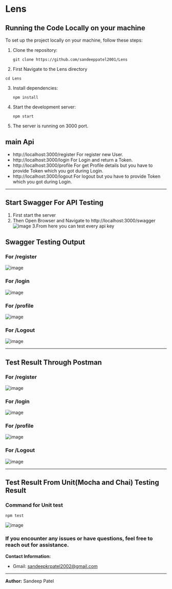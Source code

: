 ﻿# Lens

## Running the Code Locally on your machine

To set up the project locally on your machine, follow these steps:

1. Clone the repository:

   ```
   git clone https://github.com/sandeeppatel2001/Lens
   ```

2. First Navigate to the Lens directory

```
cd Lens
```

3. Install dependencies:

   ```
   npm install
   ```

4. Start the development server:

   ```
   npm start
   ```

5. The server is running on 3000 port.

## main Api

- http://localhost:3000/register For register new User.
- http://localhost:3000/login For Login and return a Token.
- http://localhost:3000/profile For get Profile details but you have to provide Token which you got during Login.
- http://localhost:3000/logout For logout but you have to provide Token which you got during Login.

---

## Start Swagger For API Testing

1. First start the server
2. Then Open Browser and Navigate to http://localhost:3000/swagger
   ![image](./image/swaggerhome.png)
   3.From here you can test every api key

## Swagger Testing Output

### For /register

![image](./image/swaggerregister.png)

### For /login

![image](./image/swaggerlogin.png)

### For /profile

![image](./image/swaggergetprofile.png)

### For /Logout

![image](./image/swaggerlogout.png)

---

## Test Result Through Postman

### For /register

![image](./image/Screenshot%202024-05-24%20105338.png)

### For /login

![image](./image/Screenshot%202024-05-24%20105503.png)

### For /profile

![image](./image/getprofile.png)

### For /Logout

![image](./image/logoutsuccess.png)

---

## Test Result From Unit(Mocha and Chai) Testing Result

### Command for Unit test

```
npm test
```

![image](./image/chaitesting.png)

### If you encounter any issues or have questions, feel free to reach out for assistance.

**Contact Information:**

- Gmail: sandeepkrpatel2002@gmail.com


---

**Author:** Sandeep Patel
